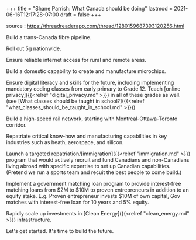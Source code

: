 +++
title = "Shane Parrish: What Canada should be doing"
lastmod = 2021-06-16T12:17:28-07:00
draft = false
+++

source
: <https://threadreaderapp.com/thread/1280159687393120256.html>


Build a trans-Canada fibre pipeline.


Roll out 5g nationwide.


Ensure reliable internet access for rural and remote areas.


Build a domestic capability to create and manufacture microchips.


Ensure digital literacy and skills for the future, including implementing mandatory coding classes from early primary to Grade 12. Teach [online privacy]({{<relref "digital_privacy.md" >}}) in all of these grades as well. (see [What classes should be taught in school?]({{<relref "what_classes_should_be_taught_in_school.md" >}}))


Build a high-speed rail network, starting with Montreal-Ottawa-Toronto corridor.


Repatriate critical know-how and manufacturing capabilities in key industries such as heath, aerospace, and silicon.


Launch a targeted repatriation/[immigration]({{<relref "immigration.md" >}}) program that would actively recruit and fund Canadians and non-Canadians living abroad with specific expertise to set up Canadian capabilities. (Pretend we run a sports team and recuit the best people to come build.)


Implement a government matching loan program to provide interest-free matching loans from $2M to $10M to proven entrepreneurs in addition to an equity stake. E.g. Proven entrepreneur invests $10M of own capital, Gov matches with interest-free loan for 10 years and 5% equity.


Rapidly scale up investments in [Clean Energy]({{<relref "clean_energy.md" >}}) infrastructure.


Let's get started. It's time to build the future.